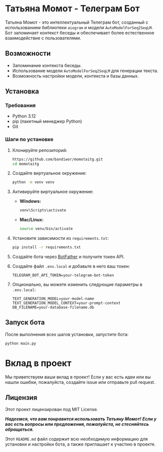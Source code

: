 # Татьяна Момот - Телеграм Бот

Татьяна Момот - это интеллектуальный Телеграм бот, созданный с использованием библиотеки `aiogram` и модели `AutoModelForSeq2SeqLM`. Бот запоминает контекст беседы и обеспечивает более естественное взаимодействие с пользователями.

## Возможности

- Запоминание контекста беседы.
- Использование модели `AutoModelForSeq2SeqLM` для генерации текста.
- Возможность настройки модели, контекста и базы данных.

## Установка

### Требования

- Python 3.12
- pip (пакетный менеджер Python)
- Git

### Шаги по установке

1. Клонируйте репозиторий:

    ```bash
    https://github.com/bandiwor/momotaitg.git
    cd momotaitg
    ```

2. Создайте виртуальное окружение:

    ```bash
    python -m venv venv
    ```

3. Активируйте виртуальное окружение:

    - **Windows:**

        ```bash
        venv\Scripts\activate
        ```

    - **Mac/Linux:**

        ```bash
        source venv/bin/activate
        ```

4. Установите зависимости из `requirements.txt`:

    ```bash
    pip install -r requirements.txt
    ```

5. Создайте бота через [BotFather](https://core.telegram.org/bots#botfather) и получите токен API.

6. Создайте файл `.env.local` и добавьте в него ваш токен:

    ```env
    TELEGRAM_BOT_API_TOKEN=your-telegram-bot-token
    ```

7. Опционально, вы можете изменить следующие параметры в `.env.local`:

    ```env
    TEXT_GENERATION_MODEL=your-model-name
    TEXT_GENERATION_MODEL_CONTEXT=your-prompt-context
    DB_FILENAME=your-database-filename.db
    ```

## Запуск бота

После выполнения всех шагов установки, запустите бота:

```bash
python main.py
```

# Вклад в проект
Мы приветствуем ваши вклад в проект! Если у вас есть идеи или вы нашли ошибки, пожалуйста, создайте issue или отправьте pull request.

## Лицензия
Этот проект лицензирован под MIT License.

_**_Надеемся, что вам понравится использовать Татьяну Момот! Если у вас есть вопросы или предложения, пожалуйста, не стесняйтесь обращаться._**_

Этот `README.md` файл содержит всю необходимую информацию для установки и настройки бота, а также приглашает к участию в проекте.

